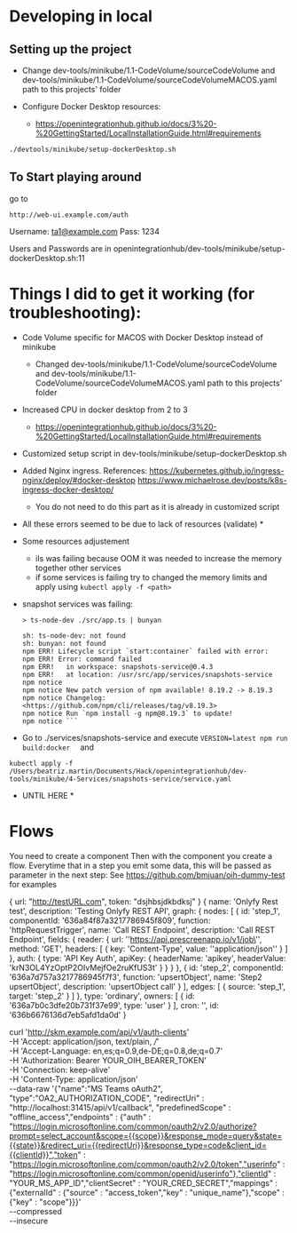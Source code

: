 
# Developing in local
## Setting up the project

- Change dev-tools/minikube/1.1-CodeVolume/sourceCodeVolume and dev-tools/minikube/1.1-CodeVolume/sourceCodeVolumeMACOS.yaml path to this projects' folder

- Configure Docker Desktop resources:
  - https://openintegrationhub.github.io/docs/3%20-%20GettingStarted/LocalInstallationGuide.html#requirements

```sh
./devtools/minikube/setup-dockerDesktop.sh
```


## To Start playing around

go to 
```
http://web-ui.example.com/auth
```

Username: ta1@example.com
Pass: 1234


Users and Passwords are in openintegrationhub/dev-tools/minikube/setup-dockerDesktop.sh:11

# Things I did to get it working (for troubleshooting):

- Code Volume specific for MACOS with Docker Desktop instead of minikube
  - Changed dev-tools/minikube/1.1-CodeVolume/sourceCodeVolume and dev-tools/minikube/1.1-CodeVolume/sourceCodeVolumeMACOS.yaml path to this projects' folder

- Increased CPU in docker desktop from 2 to 3
  - https://openintegrationhub.github.io/docs/3%20-%20GettingStarted/LocalInstallationGuide.html#requirements

- Customized setup script in dev-tools/minikube/setup-dockerDesktop.sh

- Added Nginx ingress. References:
https://kubernetes.github.io/ingress-nginx/deploy/#docker-desktop
https://www.michaelrose.dev/posts/k8s-ingress-docker-desktop/
  - You do not need to do this part as it is already in customized script


* All these errors seemed to be due to lack of resources (validate) *

- Some resources adjustement
  - ils was failing because OOM it was needed to increase the memory together other services
  - if some services is failing try to changed the memory limits and apply using
   ```kubectl apply -f <path>```

- snapshot services was failing: 
  ```> snapshots-service@0.4.3 start:container
  > ts-node-dev ./src/app.ts | bunyan

  sh: ts-node-dev: not found
  sh: bunyan: not found
  npm ERR! Lifecycle script `start:container` failed with error:
  npm ERR! Error: command failed
  npm ERR!   in workspace: snapshots-service@0.4.3
  npm ERR!   at location: /usr/src/app/services/snapshots-service
  npm notice
  npm notice New patch version of npm available! 8.19.2 -> 8.19.3
  npm notice Changelog: <https://github.com/npm/cli/releases/tag/v8.19.3>
  npm notice Run `npm install -g npm@8.19.3` to update!
  npm notice ```

-  Go to ./services/snapshots-service and execute
  ```VERSION=latest npm run build:docker  ```
  and 
  
```kubectl apply -f /Users/beatriz.martin/Documents/Hack/openintegrationhub/dev-tools/minikube/4-Services/snapshots-service/service.yaml```

* UNTIL HERE *


# Flows

You need to create a component
Then with the component you create a flow.
Everytime that in a step you emit some data, this will be passed as parameter in the next step: See https://github.com/bmjuan/oih-dummy-test for examples


 {
  url: "http://testURL.com",
  token: "dsjhbsjdkbdksj"
}
{
  name: 'Onlyfy Rest test',
  description: 'Testing Onlyfy REST API',
  graph: {
    nodes: [
      {
        id: 'step_1',
        componentId: '636a84f87a3217786945f809',
        function: 'httpRequestTrigger',
        name: 'Call REST Endpoint',
        description: 'Call REST Endpoint',
        fields: {
          reader: {
            url: '\'https://api.prescreenapp.io/v1/job\'',
            method: 'GET',
            headers: [
              {
                key: 'Content-Type',
                value: '\'application/json\''
              }
            ]
          },
          auth: {
            type: 'API Key Auth',
            apiKey: {
              headerName: 'apikey',
              headerValue: 'krN3OL4YzOptP2OIvMejfOe2ruKfUS3t'
            }
          }
        }
      },
      {
        id: 'step_2',
        componentId: '636a7d757a3217786945f7f3',
        function: 'upsertObject',
        name: 'Step2 upsertObject',
        description: 'upsertObject call'
      }
    ],
    edges: [
      {
        source: 'step_1',
        target: 'step_2'
      }
    ]
  },
  type: 'ordinary',
  owners: [
    {
      id: '636a7b0c3dfe20b731f37e99',
      type: 'user'
    }
  ],
  cron: '',
  id: '636b6676136d7eb5afd1da0d'
}








  curl 'http://skm.example.com/api/v1/auth-clients' \
  -H 'Accept: application/json, text/plain, */*' \
  -H 'Accept-Language: en,es;q=0.9,de-DE;q=0.8,de;q=0.7' \
  -H 'Authorization: Bearer YOUR_OIH_BEARER_TOKEN' \
  -H 'Connection: keep-alive' \
  -H 'Content-Type: application/json' \
  --data-raw '{"name":"MS Teams oAuth2", "type":"OA2_AUTHORIZATION_CODE", "redirectUri" : "http://localhost:31415/api/v1/callback", "predefinedScope" : "offline_access","endpoints" : {"auth" : "https://login.microsoftonline.com/common/oauth2/v2.0/authorize?prompt=select_account&scope={{scope}}&response_mode=query&state={{state}}&redirect_uri={{redirectUri}}&response_type=code&client_id={{clientId}}","token" : "https://login.microsoftonline.com/common/oauth2/v2.0/token","userinfo" : "https://login.microsoftonline.com/common/openid/userinfo"},"clientId" : "YOUR_MS_APP_ID","clientSecret" : "YOUR_CRED_SECRET","mappings" : {"externalId" : {"source" : "access_token","key" : "unique_name"},"scope" : {"key" : "scope"}}}' \
  --compressed \
  --insecure

